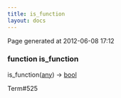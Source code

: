 ```yaml
---
title: is_function
layout: docs
---
```


<div class="bottom_right_note">Page generated at 2012-06-08 17:12</div>
<h3><span class="minor">function</span> is_function</h3>

is_function(<a href="/docs/any.html">any</a>) -> <a href="/docs/bool.html">bool</a>
<p></p>

<p><span class="extra_minor">Term#525</span></p>
